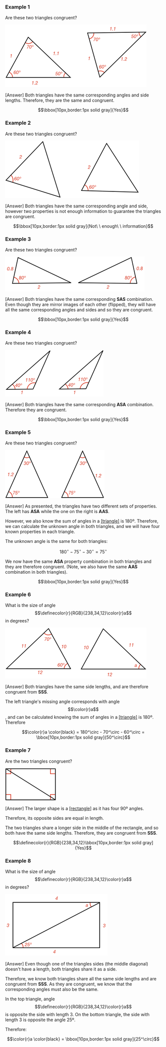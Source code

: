 ### Example 1

Are these two triangles congruent?

![](ex1.png)

<hintLow>[Answer]
Both triangles have the same corresponding angles and side lengths. Therefore, they are the same and congruent.

$$\bbox[10px,border:1px solid gray]{Yes}$$
</hintLow>

### Example 2

Are these two triangles congruent?

![](ex2.png)

<hintLow>[Answer]
Both triangles have the same corresponding angle and side, however two properties is not enough information to guarantee the triangles are congruent.

$$\bbox[10px,border:1px solid gray]{Not\ \ enough\ \ information}$$
</hintLow>

### Example 3

Are these two triangles congruent?

![](ex3.png)

<hintLow>[Answer]
Both triangles have the same corresponding **SAS** combination. Even though they are mirror images of each other (flipped), they will have all the same corresponding angles and sides and so they are congruent.

$$\bbox[10px,border:1px solid gray]{Yes}$$
</hintLow>

### Example 4

Are these two triangles congruent?

![](ex4.png)

<hintLow>[Answer]
Both triangles have the same corresponding **ASA** combination. Therefore they are congruent.

$$\bbox[10px,border:1px solid gray]{Yes}$$
</hintLow>

### Example 5

Are these two triangles congruent?

![](ex5.png)

<hintLow>[Answer]
As presented, the triangles have two different sets of properties. The left has **ASA** while the one on the right is **AAS**.

However, we also know the sum of angles in a [[triangle]]((qr,'Math/Geometry_1/Triangles/base/AngleSum',#00756F)) is 180º. Therefore, we can calculate the unknown angle in both triangles, and we will have four known properties in each triangle.

The unknown angle is the same for both triangles:

$$180^\circ - 75^\circ - 30^\circ = 75^\circ$$

We now have the same **ASA** property combination in both triangles and they are therefore congruent. (Note, we also have the same **AAS** combination in both triangles).

$$\bbox[10px,border:1px solid gray]{Yes}$$
</hintLow>

### Example 6

What is the size of angle $$\definecolor{r}{RGB}{238,34,12}\color{r}a$$ in degrees?

![](ex6.png)

<hintLow>[Answer]
Both triangles have the same side lengths, and are therefore congruent from **SSS**.

The left triangle's missing angle corresponds with angle $$\color{r}a$$, and can be calculated knowing the sum of angles in a [[triangle]]((qr,'Math/Geometry_1/Triangles/base/AngleSum',#00756F)) is 180º. Therefore

$$\color{r}a \color{black} = 180^\circ - 70^\circ - 60^\circ = \bbox[10px,border:1px solid gray]{50^\circ}$$
</hintLow>

### Example 7

Are the two triangles congruent?

![](ex7.png)

<hintLow>[Answer]
The larger shape is a [[rectangle]]((qr,'Math/Geometry_1/RectanglesAndSquares/base/Rectangle',#00756F)) as it has four 90º angles.

Therefore, its opposite sides are equal in length.

The two triangles share a longer side in the middle of the rectangle, and so both have the same side lengths. Therefore, they are congruent from **SSS**.

$$\definecolor{r}{RGB}{238,34,12}\bbox[10px,border:1px solid gray]{Yes}$$
</hintLow>


### Example 8

What is the size of angle $$\definecolor{r}{RGB}{238,34,12}\color{r}a$$ in degrees?

![](ex8.png)

<hintLow>[Answer]
Even though one of the triangles sides (the middle diagonal) doesn't have a length, both triangles share it as a side.

Therefore, we know both triangles share all the same side lengths and are congruent from **SSS**. As they are congruent, we know that the corresponding angles must also be the same.

In the top triangle, angle $$\definecolor{r}{RGB}{238,34,12}\color{r}a$$ is opposite the side with length 3. On the bottom triangle, the side with length 3 is opposite the angle 25º.

Therefore:

$$\color{r}a \color{black} = \bbox[10px,border:1px solid gray]{25^\circ}$$
</hintLow>
